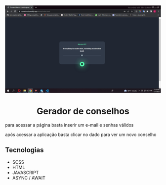 ![image da página](images/app.jpg)
<h1 align='center'>Gerador de conselhos </h1>
<p>para acessar a página basta inserir um e-mail e senhas válidos</p>
<p> após acessar a aplicação basta clicar no dado para ver um novo conselho </p>

<h2> Tecnologias </h2>
<ul>
<li>SCSS</li>
<li>HTML</li>
<li> JAVASCRIPT</li>
<li>ASYNC / AWAIT</li>
</ul>
